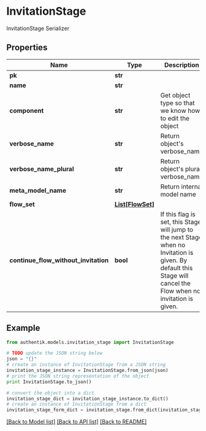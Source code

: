 # InvitationStage

InvitationStage Serializer

## Properties
Name | Type | Description | Notes
------------ | ------------- | ------------- | -------------
**pk** | **str** |  | [readonly] 
**name** | **str** |  | 
**component** | **str** | Get object type so that we know how to edit the object | [readonly] 
**verbose_name** | **str** | Return object&#39;s verbose_name | [readonly] 
**verbose_name_plural** | **str** | Return object&#39;s plural verbose_name | [readonly] 
**meta_model_name** | **str** | Return internal model name | [readonly] 
**flow_set** | [**List[FlowSet]**](FlowSet.md) |  | [optional] 
**continue_flow_without_invitation** | **bool** | If this flag is set, this Stage will jump to the next Stage when no Invitation is given. By default this Stage will cancel the Flow when no invitation is given. | [optional] 

## Example

```python
from authentik.models.invitation_stage import InvitationStage

# TODO update the JSON string below
json = "{}"
# create an instance of InvitationStage from a JSON string
invitation_stage_instance = InvitationStage.from_json(json)
# print the JSON string representation of the object
print InvitationStage.to_json()

# convert the object into a dict
invitation_stage_dict = invitation_stage_instance.to_dict()
# create an instance of InvitationStage from a dict
invitation_stage_form_dict = invitation_stage.from_dict(invitation_stage_dict)
```
[[Back to Model list]](../README.md#documentation-for-models) [[Back to API list]](../README.md#documentation-for-api-endpoints) [[Back to README]](../README.md)


